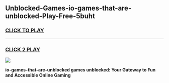 
## Unblocked-Games-io-games-that-are-unblocked-Play-Free-5buht
<h3>
<a href="https://premium76.site?title=io-games-that-are-unblocked&ref=12A">CLICK TO PLAY</a></h3>
<hr>

<h3>
<a href="https://premium76.site?title=io-games-that-are-unblocked&ref=12A">CLICK 2 PLAY</a>
  
</h3>

<a href="https://premium76.site?title=io-games-that-are-unblocked&ref=12A"><img src="https://clearcache.store/games.png"></a>


**io-games-that-are-unblocked games unblocked: Your Gateway to Fun and Accessible Online Gaming**

